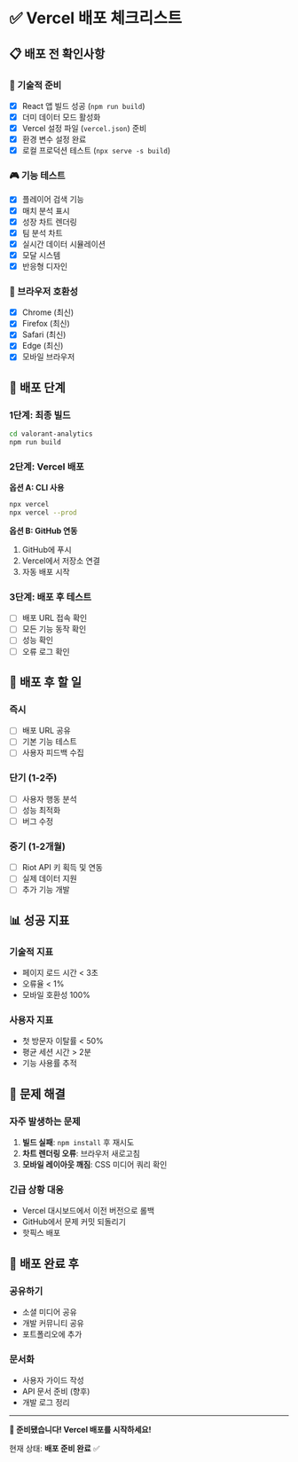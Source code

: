 # ✅ Vercel 배포 체크리스트

## 📋 배포 전 확인사항

### 🔧 기술적 준비
- [x] React 앱 빌드 성공 (`npm run build`)
- [x] 더미 데이터 모드 활성화
- [x] Vercel 설정 파일 (`vercel.json`) 준비
- [x] 환경 변수 설정 완료
- [x] 로컬 프로덕션 테스트 (`npx serve -s build`)

### 🎮 기능 테스트
- [x] 플레이어 검색 기능
- [x] 매치 분석 표시
- [x] 성장 차트 렌더링
- [x] 팀 분석 차트
- [x] 실시간 데이터 시뮬레이션
- [x] 모달 시스템
- [x] 반응형 디자인

### 📱 브라우저 호환성
- [x] Chrome (최신)
- [x] Firefox (최신)
- [x] Safari (최신)
- [x] Edge (최신)
- [x] 모바일 브라우저

## 🚀 배포 단계

### 1단계: 최종 빌드
```bash
cd valorant-analytics
npm run build
```

### 2단계: Vercel 배포
**옵션 A: CLI 사용**
```bash
npx vercel
npx vercel --prod
```

**옵션 B: GitHub 연동**
1. GitHub에 푸시
2. Vercel에서 저장소 연결
3. 자동 배포 시작

### 3단계: 배포 후 테스트
- [ ] 배포 URL 접속 확인
- [ ] 모든 기능 동작 확인
- [ ] 성능 확인
- [ ] 오류 로그 확인

## 🎯 배포 후 할 일

### 즉시
- [ ] 배포 URL 공유
- [ ] 기본 기능 테스트
- [ ] 사용자 피드백 수집

### 단기 (1-2주)
- [ ] 사용자 행동 분석
- [ ] 성능 최적화
- [ ] 버그 수정

### 중기 (1-2개월)
- [ ] Riot API 키 획득 및 연동
- [ ] 실제 데이터 지원
- [ ] 추가 기능 개발

## 📊 성공 지표

### 기술적 지표
- 페이지 로드 시간 < 3초
- 오류율 < 1%
- 모바일 호환성 100%

### 사용자 지표
- 첫 방문자 이탈률 < 50%
- 평균 세션 시간 > 2분
- 기능 사용률 추적

## 🔧 문제 해결

### 자주 발생하는 문제
1. **빌드 실패**: `npm install` 후 재시도
2. **차트 렌더링 오류**: 브라우저 새로고침
3. **모바일 레이아웃 깨짐**: CSS 미디어 쿼리 확인

### 긴급 상황 대응
- Vercel 대시보드에서 이전 버전으로 롤백
- GitHub에서 문제 커밋 되돌리기
- 핫픽스 배포

## 🎉 배포 완료 후

### 공유하기
- 소셜 미디어 공유
- 개발 커뮤니티 공유
- 포트폴리오에 추가

### 문서화
- 사용자 가이드 작성
- API 문서 준비 (향후)
- 개발 로그 정리

---

**🚀 준비됐습니다! Vercel 배포를 시작하세요!**

현재 상태: **배포 준비 완료** ✅
